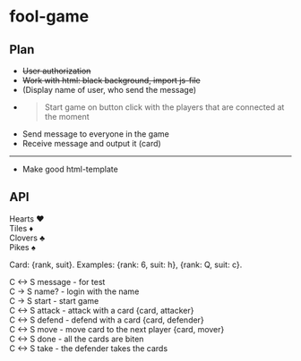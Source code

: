 # fool-game

## Plan
* <s>User authorization</s>
* <s>Work with html: black background, import js-file</s>
* (Display name of user, who send the message)
* > Start game on button click with the players that are connected at the moment
* Send message to everyone in the game
* Receive message and output it (card)
---
* Make good html-template


## API
Hearts ♥  
Tiles ♦  
Clovers ♣  
Pikes ♠  

Card: {rank, suit}. Examples: {rank: 6, suit: h}, {rank: Q, suit: c}.

C <-> S message - for test  
C -> S name? - login with the name  
C -> S start - start game  
C <-> S attack - attack with a card {card, attacker}  
C <-> S defend - defend with a card {card, defender}  
C <-> S move - move card to the next player {card, mover}  
C <-> S done - all the cards are biten  
C <-> S take - the defender takes the cards  

